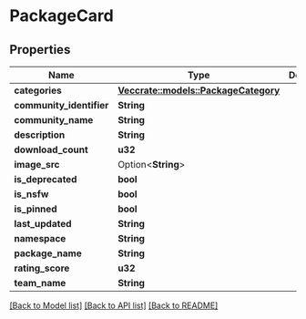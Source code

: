 # PackageCard

## Properties

Name | Type | Description | Notes
------------ | ------------- | ------------- | -------------
**categories** | [**Vec<crate::models::PackageCategory>**](PackageCategory.md) |  |
**community_identifier** | **String** |  |
**community_name** | **String** |  |
**description** | **String** |  |
**download_count** | **u32** |  |
**image_src** | Option<**String**> |  |
**is_deprecated** | **bool** |  |
**is_nsfw** | **bool** |  |
**is_pinned** | **bool** |  |
**last_updated** | **String** |  |
**namespace** | **String** |  |
**package_name** | **String** |  |
**rating_score** | **u32** |  |
**team_name** | **String** |  |

[[Back to Model list]](../README.md#documentation-for-models) [[Back to API list]](../README.md#documentation-for-api-endpoints) [[Back to README]](../README.md)


